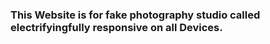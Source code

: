 ### This Website is for fake photography studio called electrifyingfully responsive on all Devices.

### 